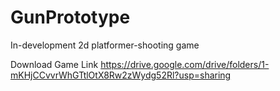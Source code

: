 # GunPrototype
In-development 2d platformer-shooting game

Download Game Link
https://drive.google.com/drive/folders/1-mKHjCCvvrWhGTtlOtX8Rw2zWydg52Rl?usp=sharing
